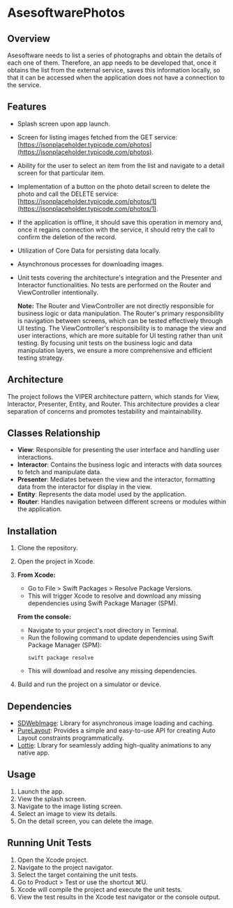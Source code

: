 # AsesoftwarePhotos
## Overview

Asesoftware needs to list a series of photographs and obtain the details of each one of them. Therefore, an app needs to be developed that, once it obtains the list from the external service, saves this information locally, so that it can be accessed when the application does not have a connection to the service.

## Features

- Splash screen upon app launch.
- Screen for listing images fetched from the GET service: [https://jsonplaceholder.typicode.com/photos](https://jsonplaceholder.typicode.com/photos).
- Ability for the user to select an item from the list and navigate to a detail screen for that particular item.
- Implementation of a button on the photo detail screen to delete the photo and call the DELETE service: [https://jsonplaceholder.typicode.com/photos/1](https://jsonplaceholder.typicode.com/photos/1).
- If the application is offline, it should save this operation in memory and, once it regains connection with the service, it should retry the call to confirm the deletion of the record.
- Utilization of Core Data for persisting data locally.
- Asynchronous processes for downloading images.
- Unit tests covering the architecture's integration and the Presenter and Interactor functionalities. No tests are performed on the Router and ViewController intentionally.
  
  **Note:** The Router and ViewController are not directly responsible for business logic or data manipulation. The Router's primary responsibility is navigation between screens, which can be tested effectively through UI testing. The ViewController's responsibility is to manage the view and user interactions, which are more suitable for UI testing rather than unit testing. By focusing unit tests on the business logic and data manipulation layers, we ensure a more comprehensive and efficient testing strategy.


## Architecture

The project follows the VIPER architecture pattern, which stands for View, Interactor, Presenter, Entity, and Router. This architecture provides a clear separation of concerns and promotes testability and maintainability.

## Classes Relationship

- **View**: Responsible for presenting the user interface and handling user interactions.
- **Interactor**: Contains the business logic and interacts with data sources to fetch and manipulate data.
- **Presenter**: Mediates between the view and the interactor, formatting data from the interactor for display in the view.
- **Entity**: Represents the data model used by the application.
- **Router**: Handles navigation between different screens or modules within the application.

## Installation

1. Clone the repository.
2. Open the project in Xcode.
3. **From Xcode:**
   - Go to File > Swift Packages > Resolve Package Versions.
   - This will trigger Xcode to resolve and download any missing dependencies using Swift Package Manager (SPM).
   
   **From the console:**
   - Navigate to your project's root directory in Terminal.
   - Run the following command to update dependencies using Swift Package Manager (SPM):
     ```
     swift package resolve
     ```
   - This will download and resolve any missing dependencies.
   
4. Build and run the project on a simulator or device.

## Dependencies

- [SDWebImage](https://github.com/SDWebImage/SDWebImage): Library for asynchronous image loading and caching.
- [PureLayout](https://github.com/PureLayout/PureLayout): Provides a simple and easy-to-use API for creating Auto Layout constraints programmatically.
- [Lottie](https://github.com/airbnb/lottie-ios): Library for seamlessly adding high-quality animations to any native app.

## Usage

1. Launch the app.
2. View the splash screen.
3. Navigate to the image listing screen.
4. Select an image to view its details.
5. On the detail screen, you can delete the image.

## Running Unit Tests

1. Open the Xcode project.
2. Navigate to the project navigator.
3. Select the target containing the unit tests.
4. Go to Product > Test or use the shortcut ⌘U.
5. Xcode will compile the project and execute the unit tests.
6. View the test results in the Xcode test navigator or the console output.

